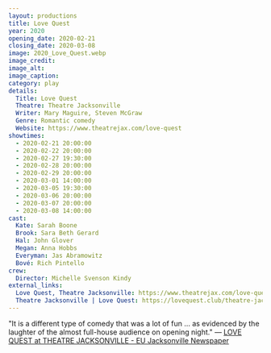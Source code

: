 ```yaml
---
layout: productions
title: Love Quest
year: 2020
opening_date: 2020-02-21
closing_date: 2020-03-08
image: 2020_Love_Quest.webp
image_credit: 
image_alt:
image_caption:
category: play
details:
  Title: Love Quest
  Theatre: Theatre Jacksonville
  Writer: Mary Maguire, Steven McGraw
  Genre: Romantic comedy
  Website: https://www.theatrejax.com/love-quest
showtimes: 
  - 2020-02-21 20:00:00
  - 2020-02-22 20:00:00
  - 2020-02-27 19:30:00
  - 2020-02-28 20:00:00
  - 2020-02-29 20:00:00
  - 2020-03-01 14:00:00
  - 2020-03-05 19:30:00
  - 2020-03-06 20:00:00
  - 2020-03-07 20:00:00
  - 2020-03-08 14:00:00
cast:
  Kate: Sarah Boone
  Brook: Sara Beth Gerard
  Hal: John Glover
  Megan: Anna Hobbs
  Everyman: Jas Abramowitz
  Bové: Rich Pintello
crew:
  Director: Michelle Svenson Kindy
external_links:
  Love Quest, Theatre Jacksonville: https://www.theatrejax.com/love-quest
  Theatre Jacksonville | Love Quest: https://lovequest.club/theatre-jacksonville
---
```

"It is a different type of comedy that was a lot of fun ... as evidenced by the laughter of the almost full-house audience on opening night." — [LOVE QUEST at THEATRE JACKSONVILLE - EU Jacksonville Newspaper](https://eujacksonville.com/2020/02/27/love-quest-at-theatre-jacksonville/)
